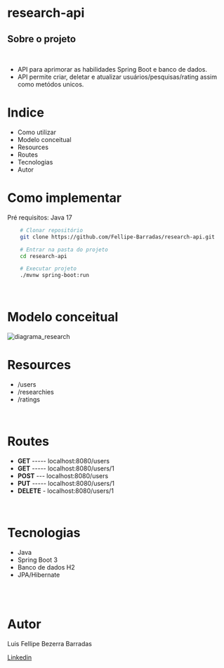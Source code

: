 # research-api
## Sobre o projeto
<br>

- API para aprimorar as habilidades Spring Boot e banco de dados.<br>
- API permite criar, deletar e atualizar usuários/pesquisas/rating assim como metódos unicos.

# Indice 
- Como utilizar
- Modelo conceitual
- Resources
- Routes
- Tecnologias
- Autor


# Como implementar

Pré requisitos: Java 17
``` bash
    # Clonar repositório
    git clone https://github.com/Fellipe-Barradas/research-api.git

    # Entrar na pasta do projeto
    cd research-api

    # Executar projeto
    ./mvnw spring-boot:run
```
<br>

# Modelo conceitual
![diagrama_research](https://github.com/Fellipe-Barradas/research-api/assets/115052701/2b144e14-9e16-4923-9ade-efac731482cd)

# Resources
- /users
- /researchies
- /ratings
<br>

# Routes

- **GET** ----- localhost:8080/users
- **GET**  -----     localhost:8080/users/1
- **POST**   ---   localhost:8080/users
- **PUT**     -----  localhost:8080/users/1
- **DELETE**  -   localhost:8080/users/1

<br>

# Tecnologias
- Java
- Spring Boot 3
- Banco de dados H2
- JPA/Hibernate
<br>
<br>

# Autor
<p >Luis Fellipe Bezerra Barradas</p>
<a href="https://www.linkedin.com/in/luis-fellipe-100759204/?originalSubdomain=br" style=text-align:center;>Linkedin</a>

